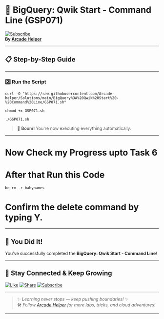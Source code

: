 
# 🚀 BigQuery: Qwik Start - Command Line (GSP071)  
[![Subscribe](https://img.shields.io/badge/Subscribe-YouTube-red?style=for-the-badge&logo=youtube)](https://www.youtube.com/@ArcadeHelper1418)  
**By [Arcade Helper](https://www.youtube.com/@ArcadeHelper1418)**

---

## 📋 Step-by-Step Guide

---

### 2️⃣ Run the Script
```
curl -O "https://raw.githubusercontent.com/Arcade-helper/Solutions/main/BigQuery%3A%20Qwik%20Start%20-%20Command%20Line/GSP071.sh"

chmod +x GSP071.sh

./GSP071.sh
```
> 🚀 **Boom!** You're now executing everything automatically.
---
# Now Check my Progress upto Task 6
# After that Run this Code
```
bq rm -r babynames
```
# Confirm the delete command by typing Y.

---

## 🎉 You Did It!  
You've successfully completed the **BigQuery: Qwik Start - Command Line**!

---

## 🌟 Stay Connected & Keep Growing

[![Like](https://img.shields.io/badge/Like-❤️-pink?style=for-the-badge)](https://www.youtube.com/@ArcadeHelper1418) 
[![Share](https://img.shields.io/badge/Share-🔁-blue?style=for-the-badge)](https://www.youtube.com/@ArcadeHelper1418) 
[![Subscribe](https://img.shields.io/badge/Subscribe-🔔-red?style=for-the-badge)](https://www.youtube.com/@ArcadeHelper1418)

---

> ✨ *Learning never stops — keep pushing boundaries!* ✨  
> 🛠️ *Follow [Arcade Helper](https://www.youtube.com/@ArcadeHelper1418) for more labs, tricks, and cloud adventures!*

---
